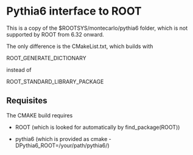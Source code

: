 # Pythia6 interface to ROOT

This is a copy of the $ROOTSYS/montecarlo/pythia6 folder, which is not supported by ROOT from 6.32 onward.

The only difference is the CMakeList.txt, which builds with

ROOT_GENERATE_DICTIONARY

instead of

ROOT_STANDARD_LIBRARY_PACKAGE

## Requisites

The CMAKE build requires

* ROOT (which is looked for automatically by find_package(ROOT))

* pythia6 (which is provided as cmake -DPythia6_ROOT=/your/path/pythia6/)

